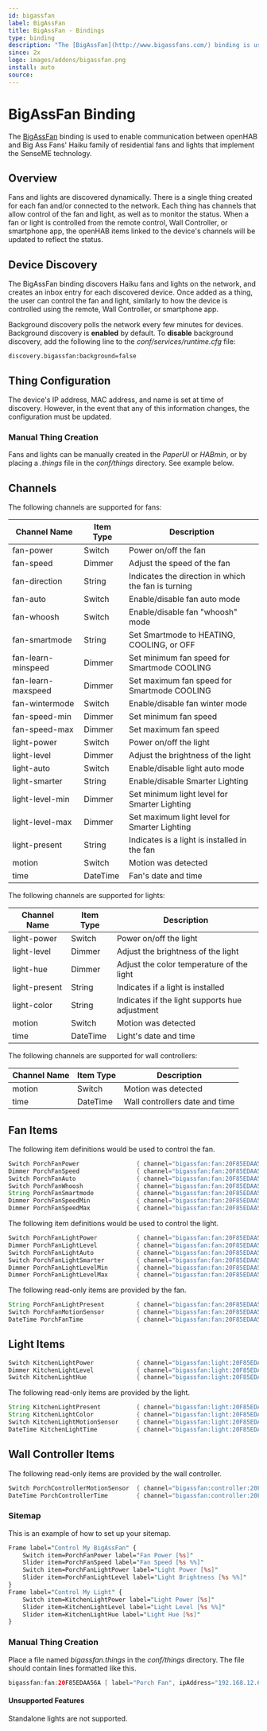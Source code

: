 ```yaml
---
id: bigassfan
label: BigAssFan
title: BigAssFan - Bindings
type: binding
description: "The [BigAssFan](http://www.bigassfans.com/) binding is used to enable communication between openHAB and Big Ass Fans'  Haiku family of residential fans and lights that implement the SenseME technology."
since: 2x
logo: images/addons/bigassfan.png
install: auto
source: 
---
```


<!-- Attention authors: Do not edit directly. Please add your changes to the appropriate source repository -->


# BigAssFan Binding

<AddonLogo/>

The [BigAssFan](http://www.bigassfans.com/) binding is used to enable communication between openHAB and Big Ass Fans'  Haiku family of residential fans and lights that implement the SenseME technology.

## Overview

Fans and lights are discovered dynamically.
There is a single thing created for each fan and/or connected to the network.
Each thing has channels that allow control of the fan and light, as well as to monitor the status.
When a fan or light is controlled from the remote control, Wall Controller, or smartphone app, the openHAB items linked to the device's channels will be updated to reflect the status.

## Device Discovery

The BigAssFan binding discovers Haiku fans and lights on the network, and creates an inbox entry for each discovered device.
Once added as a thing, the user can control the fan and light, similarly to how the device is controlled using the remote, Wall Controller, or smartphone app.

Background discovery polls the network every few minutes for devices.
Background discovery is **enabled** by default.
To **disable** background discovery, add the following line to the *conf/services/runtime.cfg* file:

```text
discovery.bigassfan:background=false
```

## Thing Configuration

The device's IP address, MAC address, and name is set at time of discovery.
However, in the event that any of this information changes, the configuration must be updated.

### Manual Thing Creation

Fans and lights can be manually created in the *PaperUI* or *HABmin*, or by placing a *.things* file in the *conf/things* directory.
See example below.

## Channels

The following channels are supported for fans:

| Channel Name            | Item Type    | Description                                           |
|-------------------------|--------------|-------------------------------------------------------|
| fan-power               | Switch       | Power on/off the fan                                  |
| fan-speed               | Dimmer       | Adjust the speed of the fan                           |
| fan-direction           | String       | Indicates the direction in which the fan is turning   |
| fan-auto                | Switch       | Enable/disable fan auto mode                          |
| fan-whoosh              | Switch       | Enable/disable fan "whoosh" mode                      |
| fan-smartmode           | String       | Set Smartmode to HEATING, COOLING, or OFF             |
| fan-learn-minspeed      | Dimmer       | Set minimum fan speed for Smartmode COOLING           |
| fan-learn-maxspeed      | Dimmer       | Set maximum fan speed for Smartmode COOLING           |
| fan-wintermode          | Switch       | Enable/disable fan winter mode                        |
| fan-speed-min           | Dimmer       | Set minimum fan speed                                 |
| fan-speed-max           | Dimmer       | Set maximum fan speed                                 |
| light-power             | Switch       | Power on/off the light                                |
| light-level             | Dimmer       | Adjust the brightness of the light                    |
| light-auto              | Switch       | Enable/disable light auto mode                        |
| light-smarter           | String       | Enable/disable Smarter Lighting                       |
| light-level-min         | Dimmer       | Set minimum light level for Smarter Lighting          |
| light-level-max         | Dimmer       | Set maximum light level for Smarter Lighting          |
| light-present           | String       | Indicates is a light is installed in the fan          |
| motion                  | Switch       | Motion was detected                                   |
| time                    | DateTime     | Fan's date and time                                   |

The following channels are supported for lights:

| Channel Name            | Item Type    | Description                                           |
|-------------------------|--------------|-------------------------------------------------------|
| light-power             | Switch       | Power on/off the light                                |
| light-level             | Dimmer       | Adjust the brightness of the light                    |
| light-hue               | Dimmer       | Adjust the color temperature of the light             |
| light-present           | String       | Indicates if a light is installed                     |
| light-color             | String       | Indicates if the light supports hue adjustment        |
| motion                  | Switch       | Motion was detected                                   |
| time                    | DateTime     | Light's date and time                                 |

The following channels are supported for wall controllers:

| Channel Name            | Item Type    | Description                                           |
|-------------------------|--------------|-------------------------------------------------------|
| motion                  | Switch       | Motion was detected                                   |
| time                    | DateTime     | Wall controllers date and time                        |

## Fan Items

The following item definitions would be used to control the fan.

```java
Switch PorchFanPower                { channel="bigassfan:fan:20F85EDAA56A:fan-power" }
Dimmer PorchFanSpeed                { channel="bigassfan:fan:20F85EDAA56A:fan-speed" }
Switch PorchFanAuto                 { channel="bigassfan:fan:20F85EDAA56A:fan-auto" }
Switch PorchFanWhoosh               { channel="bigassfan:fan:20F85EDAA56A:fan-whoosh" }
String PorchFanSmartmode            { channel="bigassfan:fan:20F85EDAA56A:fan-smartmode" }
Dimmer PorchFanSpeedMin             { channel="bigassfan:fan:20F85EDAA56A:fan-learn-minspeed" }
Dimmer PorchFanSpeedMax             { channel="bigassfan:fan:20F85EDAA56A:fan-learn-maxspeed" }
```

The following item definitions would be used to control the light.

```java
Switch PorchFanLightPower           { channel="bigassfan:fan:20F85EDAA56A:light-power" }
Dimmer PorchFanLightLevel           { channel="bigassfan:fan:20F85EDAA56A:light-level" }
Switch PorchFanLightAuto            { channel="bigassfan:fan:20F85EDAA56A:light-auto" }
Switch PorchFanLightSmarter         { channel="bigassfan:fan:20F85EDAA56A:light-smarter" }
Dimmer PorchFanLightLevelMin        { channel="bigassfan:fan:20F85EDAA56A:light-level-min" }
Dimmer PorchFanLightLevelMax        { channel="bigassfan:fan:20F85EDAA56A:light-level-max" }
```

The following read-only items are provided by the fan.

```java
String PorchFanLightPresent         { channel="bigassfan:fan:20F85EDAA56A:light-present" }
Switch PorchFanMotionSensor         { channel="bigassfan:fan:20F85EDAA56A:motion" }
DateTime PorchFanTime               { channel="bigassfan:fan:20F85EDAA56A:time" }
```

## Light Items

```java
Switch KitchenLightPower            { channel="bigassfan:light:20F85EDA87A0:light-power" }
Dimmer KitchenLightLevel            { channel="bigassfan:light:20F85EDA87A0:light-level" }
Switch KitchenLightHue              { channel="bigassfan:light:20F85EDA87A0:light-hue" }
```

The following read-only items are provided by the light.

```java
String KitchenLightPresent          { channel="bigassfan:light:20F85EDA87A0:light-present" }
String KitchenLightColor            { channel="bigassfan:light:20F85EDA87A0:light-color" }
Switch KitchenLightMotionSensor     { channel="bigassfan:light:20F85EDA87A0:motion" }
DateTime KitchenLightTime           { channel="bigassfan:light:20F85EDA87A0:time" }
```

## Wall Controller Items

The following read-only items are provided by the wall controller.

```java
Switch PorchControllerMotionSensor  { channel="bigassfan:controller:20F85ED87F01:motion" }
DateTime PorchControllerTime        { channel="bigassfan:controller:20F85ED87F01:time" }
```

### Sitemap

This is an example of how to set up your sitemap.

```perl
Frame label="Control My BigAssFan" {
    Switch item=PorchFanPower label="Fan Power [%s]"
    Slider item=PorchFanSpeed label="Fan Speed [%s %%]"
    Switch item=PorchFanLightPower label="Light Power [%s]"
    Slider item=PorchFanLightLevel label="Light Brightness [%s %%]"
}
Frame label="Control My Light" {
    Switch item=KitchenLightPower label="Light Power [%s]"
    Slider item=KitchenLightLevel label="Light Level [%s %%]"
    Slider item=KitchenLightHue label="Light Hue [%s]"
}
```

### Manual Thing Creation

Place a file named *bigassfan.things* in the *conf/things* directory.
The file should contain lines formatted like this.

```java
bigassfan:fan:20F85EDAA56A [ label="Porch Fan", ipAddress="192.168.12.62", macAddress="20:F8:5E:DA:A5:6A" ]
```

#### Unsupported Features

Standalone lights are not supported.

<DocPreviousVersions/>
<EditPageLink/>

